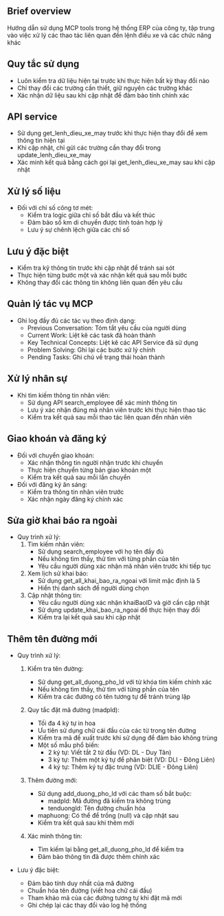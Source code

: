 ## Brief overview
Hướng dẫn sử dụng MCP tools trong hệ thống ERP của công ty, tập trung vào việc xử lý các thao tác liên quan đến lệnh điều xe và các chức năng khác

## Quy tắc sử dụng
- Luôn kiểm tra dữ liệu hiện tại trước khi thực hiện bất kỳ thay đổi nào
- Chỉ thay đổi các trường cần thiết, giữ nguyên các trường khác
- Xác nhận dữ liệu sau khi cập nhật để đảm bảo tính chính xác

## API service
- Sử dụng get_lenh_dieu_xe_may trước khi thực hiện thay đổi để xem thông tin hiện tại
- Khi cập nhật, chỉ gửi các trường cần thay đổi trong update_lenh_dieu_xe_may
- Xác minh kết quả bằng cách gọi lại get_lenh_dieu_xe_may sau khi cập nhật

## Xử lý số liệu
- Đối với chỉ số công tơ mét:
  - Kiểm tra logic giữa chỉ số bắt đầu và kết thúc
  - Đảm bảo số km di chuyển được tính toán hợp lý
  - Lưu ý sự chênh lệch giữa các chỉ số

## Lưu ý đặc biệt
- Kiểm tra kỹ thông tin trước khi cập nhật để tránh sai sót
- Thực hiện từng bước một và xác nhận kết quả sau mỗi bước
- Không thay đổi các thông tin không liên quan đến yêu cầu

## Quản lý tác vụ MCP
- Ghi log đầy đủ các tác vụ theo định dạng:
  - Previous Conversation: Tóm tắt yêu cầu của người dùng
  - Current Work: Liệt kê các task đã hoàn thành
  - Key Technical Concepts: Liệt kê các API Service đã sử dụng
  - Problem Solving: Ghi lại các bước xử lý chính
  - Pending Tasks: Ghi chú về trạng thái hoàn thành

## Xử lý nhân sự
- Khi tìm kiếm thông tin nhân viên:
  - Sử dụng API search_employee để xác minh thông tin
  - Lưu ý xác nhận đúng mã nhân viên trước khi thực hiện thao tác
  - Kiểm tra kết quả sau mỗi thao tác liên quan đến nhân viên

## Giao khoán và đăng ký
- Đối với chuyển giao khoán:
  - Xác nhận thông tin người nhận trước khi chuyển
  - Thực hiện chuyển từng bản giao khoán một
  - Kiểm tra kết quả sau mỗi lần chuyển
- Đối với đăng ký ăn sáng:
  - Kiểm tra thông tin nhân viên trước
  - Xác nhận ngày đăng ký chính xác

## Sửa giờ khai báo ra ngoài
- Quy trình xử lý:
  1. Tìm kiếm nhân viên:
     - Sử dụng search_employee với họ tên đầy đủ
     - Nếu không tìm thấy, thử tìm với từng phần của tên
     - Yêu cầu người dùng xác nhận mã nhân viên trước khi tiếp tục
  2. Xem lịch sử khai báo:
     - Sử dụng get_all_khai_bao_ra_ngoai với limit mặc định là 5
     - Hiển thị danh sách để người dùng chọn
  3. Cập nhật thông tin:
     - Yêu cầu người dùng xác nhận khaiBaoID và giờ cần cập nhật
     - Sử dụng update_khai_bao_ra_ngoai để thực hiện thay đổi
     - Kiểm tra lại kết quả sau khi cập nhật

## Thêm tên đường mới
- Quy trình xử lý:
  1. Kiểm tra tên đường:
     - Sử dụng get_all_duong_pho_ld với từ khóa tìm kiếm chính xác
     - Nếu không tìm thấy, thử tìm với từng phần của tên
     - Kiểm tra các đường có tên tương tự để tránh trùng lặp
  
  2. Quy tắc đặt mã đường (madpld):
     - Tối đa 4 ký tự in hoa
     - Ưu tiên sử dụng chữ cái đầu của các từ trong tên đường
     - Kiểm tra mã đề xuất trước khi sử dụng để đảm bảo không trùng
     - Một số mẫu phổ biến:
       + 2 ký tự: Viết tắt 2 từ đầu (VD: DL - Duy Tân)
       + 3 ký tự: Thêm một ký tự để phân biệt (VD: DLI - Đông Liên)
       + 4 ký tự: Thêm ký tự đặc trưng (VD: DLIE - Đông Liên)

  3. Thêm đường mới:
     - Sử dụng add_duong_pho_ld với các tham số bắt buộc:
       + madpld: Mã đường đã kiểm tra không trùng
       + tenduongld: Tên đường chuẩn hóa
     - maphuong: Có thể để trống (null) và cập nhật sau
     - Kiểm tra kết quả sau khi thêm mới

  4. Xác minh thông tin:
     - Tìm kiếm lại bằng get_all_duong_pho_ld để kiểm tra
     - Đảm bảo thông tin đã được thêm chính xác

- Lưu ý đặc biệt:
  + Đảm bảo tính duy nhất của mã đường
  + Chuẩn hóa tên đường (viết hoa chữ cái đầu)
  + Tham khảo mã của các đường tương tự khi đặt mã mới
  + Ghi chép lại các thay đổi vào log hệ thống
